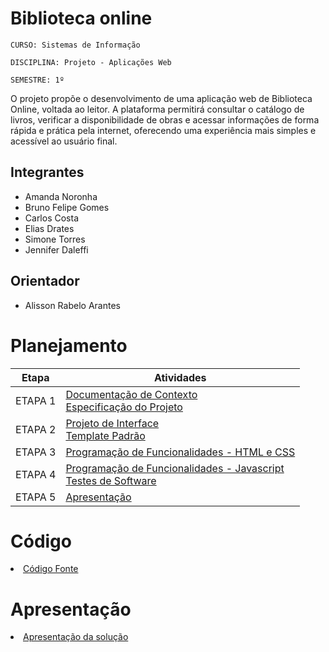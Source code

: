 # Biblioteca online

`CURSO: Sistemas de Informação`

`DISCIPLINA: Projeto - Aplicações Web`

`SEMESTRE: 1º`

O projeto propõe o desenvolvimento de uma aplicação web de Biblioteca Online, voltada ao leitor. A plataforma permitirá consultar o catálogo de livros, verificar a disponibilidade de obras e acessar informações de forma rápida e prática pela internet, oferecendo uma experiência mais simples e acessível ao usuário final.

## Integrantes

* Amanda Noronha
* Bruno Felipe Gomes
* Carlos Costa
* Elias Drates
* Simone Torres
* Jennifer Daleffi


## Orientador

* Alisson Rabelo Arantes

# Planejamento

| Etapa         | Atividades |
|  :----:   | ----------- |
| ETAPA 1         |[Documentação de Contexto](docs/context.md) <br> [Especificação do Projeto](docs/especification.md) |
| ETAPA 2         |[Projeto de Interface](docs/interface.md) <br> [Template Padrão](docs/template.md) |
| ETAPA 3         |[Programação de Funcionalidades - HTML e CSS](docs/development.md) |
| ETAPA 4        |[Programação de Funcionalidades - Javascript](docs/development.md) <br> [Testes de Software ](docs/tests.md) |
| ETAPA 5         | [Apresentação](presentation/README.md) |

# Código

<li><a href="src/README.md"> Código Fonte</a></li>

# Apresentação

<li><a href="presentation/README.md"> Apresentação da solução</a></li>
